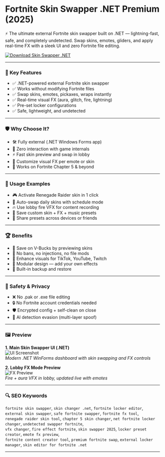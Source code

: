 # Fortnite Skin Swapper .NET Premium (2025)

⚡ The ultimate external Fortnite skin swapper built on .NET — lightning-fast, safe, and completely undetected. Swap skins, emotes, gliders, and apply real-time FX with a sleek UI and zero Fortnite file editing.

[![Download Skin Swapper .NET](https://img.shields.io/badge/Download-NETSkinSwapper-blueviolet)](https://skinswapper.net)

---

### 🎯 Key Features

- ✅ .NET-powered external Fortnite skin swapper
- ✅ Works without modifying Fortnite files
- ✅ Swap skins, emotes, pickaxes, wraps instantly
- ✅ Real-time visual FX (aura, glitch, fire, lightning)
- ✅ Pre-set locker configurations
- ✅ Safe, lightweight, and undetected

---

### 🛡 Why Choose It?

- 🛠 Fully external (.NET Windows Forms app)
- 🔐 Zero interaction with game internals
- ⚡ Fast skin preview and swap in lobby
- 🎨 Customize visual FX per emote or skin
- 🚀 Works on Fortnite Chapter 5 & beyond

---

### 🧪 Usage Examples

- 🎮 Activate Renegade Raider skin in 1 click
- 🔄 Auto-swap daily skins with schedule mode
- 🔥 Use lobby fire VFX for content recording
- 🧙 Save custom skin + FX + music presets
- 👥 Share presets across devices or friends

---

### 🏆 Benefits

- 💸 Save on V-Bucks by previewing skins
- 🧼 No bans, no injections, no file mods
- 🌌 Enhance visuals for TikTok, YouTube, Twitch
- 🧩 Modular design — add your own effects
- 🔄 Built-in backup and restore

---

### 🔐 Safety & Privacy

- ❌ No .pak or .exe file editing
- 🔒 No Fortnite account credentials needed
- 🛡 Encrypted config + self-clean on close
- 🧠 AI detection evasion (multi-layer spoof)

---

### 🖼 Preview

**1. Main Skin Swapper UI (.NET)**  
![UI Screenshot](https://repository-images.githubusercontent.com/953221135/6933b2ad-651a-4b3d-903e-efa30db672ca)  
*Modern .NET WinForms dashboard with skin swapping and FX controls*

**2. Lobby FX Mode Preview**  
![FX Preview](https://galaxy-swapper.org/wp-content/uploads/2024/03/maxresdefault-3-1024x576.jpg)  
*Fire + aura VFX in lobby, updated live with emotes*


---

### 🔍 SEO Keywords

`fortnite skin swapper`, `skin changer .net`, `fortnite locker editor`, `external skin swapper`, `safe fortnite swapper`, `fortnite fx tool`,  
`renegade raider skin tool`, `chapter 5 skin changer`, `net fortnite locker changer`, `undetected swapper fortnite`,  
`vfx changer`, `fire effect fortnite`, `skin swapper 2025`, `locker preset creator`, `emote fx preview`,  
`fortnite content creator tool`, `premium fortnite swap`, `external locker manager`, `skin editor for fortnite .net`

---

